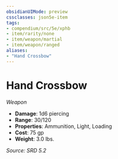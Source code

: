 ```yaml
---
obsidianUIMode: preview
cssclasses: json5e-item
tags:
- compendium/src/5e/xphb
- item/rarity/none
- item/weapon/martial
- item/weapon/ranged
aliases: 
- "Hand Crossbow"
---
```

# Hand Crossbow
*Weapon*  

- **Damage**: 1d6 piercing
- **Range**: 30/120
- **Properties**: Ammunition, Light, Loading
- **Cost**: 75 gp
- **Weight**: 3.0 lbs.

*Source: SRD 5.2*